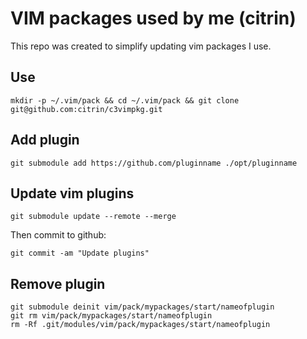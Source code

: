 VIM packages used by me (citrin)
================================

This repo was created to simplify updating vim packages I use.

Use
---

    mkdir -p ~/.vim/pack && cd ~/.vim/pack && git clone git@github.com:citrin/c3vimpkg.git

Add plugin
----------

    git submodule add https://github.com/pluginname ./opt/pluginname

Update vim plugins
------------------

    git submodule update --remote --merge

Then commit to github:

    git commit -am "Update plugins"


Remove plugin
-------------

    git submodule deinit vim/pack/mypackages/start/nameofplugin
    git rm vim/pack/mypackages/start/nameofplugin
    rm -Rf .git/modules/vim/pack/mypackages/start/nameofplugin


